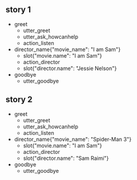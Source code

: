 ## story 1
* greet
    - utter_greet
    - utter_ask_howcanhelp
    - action_listen
* director_name{"movie_name": "I am Sam"}
    - slot{"movie.name": "I am Sam"}
    - action_director
    - slot{"director.name": "Jessie Nelson"}
* goodbye
    - utter_goodbye

## story 2
* greet
    - utter_greet
    - utter_ask_howcanhelp
    - action_listen
* director_name{"movie_name": "Spider-Man 3"}
    - slot{"movie.name": "I am Sam"}
    - action_director
    - slot{"director.name": "Sam Raimi"}
* goodbye
    - utter_goodbye






















































